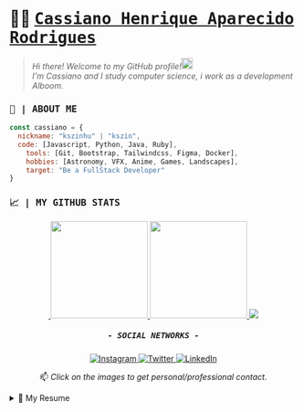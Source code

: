 
# 🐱‍💻 <samp><a href="https://www.linkedin.com/in/kszinhu">Cassiano Henrique Aparecido Rodrigues</a></samp>

>_Hi there! Welcome to my GitHub profile!<img width="20px" src="https://github.com/kszinhu/kszinhu/blob/master/sources/Hi.gif"><br>
I'm Cassiano and I study computer science, i work as a development Alboom._

### <samp>📃 | ABOUT ME</samp>

```javascript
const cassiano = {
  nickname: "kszinhu" | "kszin",
  code: [Javascript, Python, Java, Ruby],
	tools: [Git, Bootstrap, Tailwindcss, Figma, Docker],
	hobbies: [Astronomy, VFX, Anime, Games, Landscapes],
	target: "Be a FullStack Developer"
}
```

### <samp>📈 | MY GITHUB STATS</samp>
<div align="center">
	<a href="https://github.com/kszinhu"><img href="https://github.com/kszinhu">
		<img height="170px" src="https://github-readme-stats.vercel.app/api?username=kszinhu&show_icons=true&theme=dark&count_private=true"/>
		<img height="170px" src="https://github-readme-stats.vercel.app/api/top-langs/?username=kszinhu&layout=compact&theme=dark&hide=HTML,C"/>
		<img src="https://github-readme-streak-stats.herokuapp.com/?user=kszinhu&theme=dark"/>
	</a>
</div>

<h5 align="center"><samp>- SOCIAL NETWORKS -</samp></h5>
<p align="center">
	<a href="https://www.instagram.com/kszinhu">
	<img alt="Instagram" src="https://img.shields.io/badge/instagram-%23E4405F.svg?&style=for-the-badge&logo=instagram&logoColor=white" />
	</a>
	<a href="https://twitter.com/Kch0w1">
	<img alt="Twitter" src="https://img.shields.io/badge/Twitter%20-%231DA1F2.svg?&style=for-the-badge&logo=Twitter&logoColor=white"/>
	</a>
	<a href="https://www.linkedin.com/in/kszinhu">
	<img alt="LinkedIn" src="https://img.shields.io/badge/linkedin%20-%230077B5.svg?&style=for-the-badge&logo=linkedin&logoColor=white"/>
	</a>
</p>
<p align="center">📫<i> Click on the images to get personal/professional contact.</i></p>

<!-- MORE INFO -->

<details>
  <summary>📃 My Resume</summary>

## Education

- 📖 **Computer Science**\
📆 2020 - Currently\
📍 **UNESP - Universidade Universidade Estadual Paulista** - Bauru, Brazil

## Experience


- 👨‍💼 **Administrative Assistant**\
📆 2018 - 2020\
📍 **RAÍZEN S.A** - Barra Bonita/SP, Brazil

<img align="right" src="https://img.shields.io/badge/Microsoft%20Excel-217346?logo=microsoft-excel&logoColor=white" />
<img align="right" src="https://img.shields.io/badge/Microsoft%20Office-D83B01?logo=microsoft-office&logoColor=white" />
<img align="right" src="https://img.shields.io/badge/SAP-0FAAFF?logo=sap&logoColor=white" />
<img align="right" src="https://img.shields.io/badge/Windows-0078D6?logo=windows&logoColor=white" />

---

- 👨‍💻 **Development intern**\
📆 2021 - Currently\
📍 **Alboom** - Jau/SP, Brazil

<img align="right" src="https://img.shields.io/badge/React-20232A?&logo=react&logoColor=61DAFB" />
<img align="right" src="https://img.shields.io/badge/AngularJS-E23237?&logo=angularjs&logoColor=white" />
<img align="right" src="https://img.shields.io/badge/Bootstrap-563D7C?&logo=bootstrap&logoColor=white" />
<img align="right" src="https://img.shields.io/badge/HTML5-E34F26?&logo=html5&logoColor=white" />
<img align="right" src="https://img.shields.io/badge/CSS3-1572B6?&logo=css3&logoColor=white" />
<img align="right" src="https://img.shields.io/badge/(My)SQL-4479A1?logo=mysql&logoColor=white" />
<img align="right" src="https://img.shields.io/badge/JavaScript-323330?logo=javascript&logoColor=F7DF1E" />
<img align="right" src="https://img.shields.io/badge/Ruby-CC342D?&logo=ruby&logoColor=white" />

	

--- 

<!--## Skills

<img align="right" src="https://img.shields.io/badge/(My)SQL-4479A1?logo=mysql&logoColor=white" />
<img align="right" src="https://img.shields.io/badge/BASH-4EAA25?logo=gnu-bash&logoColor=white" />
<img align="right" src="https://img.shields.io/badge/PHP-777BB4?logo=php&logoColor=white" />
<img align="right" src="https://img.shields.io/badge/Go-00ADD8?logo=go&logoColor=white" />
<img align="right" src="https://img.shields.io/badge/Python-3776AB?logo=python&logoColor=white" />
<img align="right" src="https://img.shields.io/badge/C Sharp-239120?logo=c-sharp&logoColor=white" />
<img align="right" src="https://img.shields.io/badge/C++-00599C?logo=c%2B%2B&logoColor=white" />
<img align="right" src="https://img.shields.io/badge/C-A8B9CC?logo=c&logoColor=white" />

**Programming**

<img align="right" src="https://img.shields.io/badge/Arch-1793D1?logo=arch-linux&logoColor=white" />
<img align="right" src="https://img.shields.io/badge/Fedora-294172?logo=fedora&logoColor=white" />
<img align="right" src="https://img.shields.io/badge/Debian-A81D33?logo=debian&logoColor=white" />
<img align="right" src="https://img.shields.io/badge/Ubuntu-E95420?logo=ubuntu&logoColor=white" />
<img align="right" src="https://img.shields.io/badge/Windows-0078D6?logo=windows&logoColor=white" />

**Operating Systems** -->
</details>
